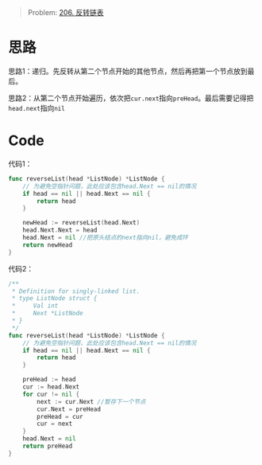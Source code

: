 

> Problem: [206. 反转链表](https://leetcode.cn/problems/reverse-linked-list/description/)

# 思路

思路1：递归。先反转从第二个节点开始的其他节点，然后再把第一个节点放到最后。

思路2：从第二个节点开始遍历，依次把`cur.next`指向`preHead`。最后需要记得把`head.next`指向`nil`

# Code

代码1：
```go
func reverseList(head *ListNode) *ListNode {
	// 为避免空指针问题，此处应该包含head.Next == nil的情况
	if head == nil || head.Next == nil {
		return head
	}

	newHead := reverseList(head.Next)
	head.Next.Next = head
	head.Next = nil //把原头结点的next指向nil，避免成环
	return newHead
}
```

代码2：
```go
/**
 * Definition for singly-linked list.
 * type ListNode struct {
 *     Val int
 *     Next *ListNode
 * }
 */
func reverseList(head *ListNode) *ListNode {
	// 为避免空指针问题，此处应该包含head.Next == nil的情况
	if head == nil || head.Next == nil {
		return head
	}

	preHead := head
	cur := head.Next
	for cur != nil {
		next := cur.Next //暂存下一个节点
		cur.Next = preHead
		preHead = cur
		cur = next
	}
	head.Next = nil
	return preHead
}
```
